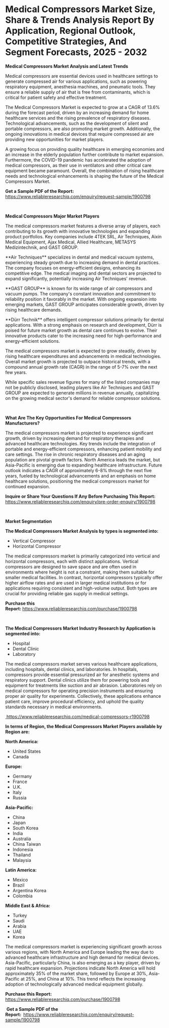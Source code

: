 <p><h1>Medical Compressors Market Size, Share & Trends Analysis Report By Application, Regional Outlook, Competitive Strategies, And Segment Forecasts, 2025 - 2032</h1></p><p><strong>Medical Compressors Market Analysis and Latest Trends</strong></p>
<p><p>Medical compressors are essential devices used in healthcare settings to generate compressed air for various applications, such as powering respiratory equipment, anesthesia machines, and pneumatic tools. They ensure a reliable supply of air that is free from contaminants, which is critical for patient safety and effective treatment.</p><p>The Medical Compressors Market is expected to grow at a CAGR of 13.6% during the forecast period, driven by an increasing demand for home healthcare services and the rising prevalence of respiratory diseases. Technological advancements, such as the development of silent and portable compressors, are also promoting market growth. Additionally, the ongoing innovations in medical devices that require compressed air are providing new opportunities for market players.</p><p>A growing focus on providing quality healthcare in emerging economies and an increase in the elderly population further contribute to market expansion. Furthermore, the COVID-19 pandemic has accelerated the adoption of medical compressors, as their use in ventilators and other critical care equipment became paramount. Overall, the combination of rising healthcare needs and technological enhancements is shaping the future of the Medical Compressors Market.</p></p>
<p><strong>Get a Sample PDF of the Report:&nbsp;</strong> <a href="https://www.reliableresearchiq.com/enquiry/request-sample/1900798?utm_campaign=3208&utm_medium=2&utm_source=Github&utm_content=ia&utm_term=16042025&utm_id=medical-compressors">https://www.reliableresearchiq.com/enquiry/request-sample/1900798</a></p>
<p>&nbsp;</p>
<p><strong>Medical Compressors Major Market Players</strong></p>
<p><p>The medical compressors market features a diverse array of players, each contributing to its growth with innovative technologies and expanding product portfolios. Key companies include 4TEK SRL, Air Techniques, Aixin Medical Equipment, Ajax Medical, Allied Healthcare, METASYS Medizintechnik, and GAST GROUP.</p><p>**Air Techniques** specializes in dental and medical vacuum systems, experiencing steady growth due to increasing demand in dental practices. The company focuses on energy-efficient designs, enhancing its competitive edge. The medical imaging and dental sectors are projected to expand significantly, potentially increasing Air Techniques' revenue.</p><p>**GAST GROUP** is known for its wide range of air compressors and vacuum pumps. The company's constant innovation and commitment to reliability position it favorably in the market. With ongoing expansion into emerging markets, GAST GROUP anticipates considerable growth, driven by rising healthcare demands.</p><p>**Dürr Technik** offers intelligent compressor solutions primarily for dental applications. With a strong emphasis on research and development, Dürr is poised for future market growth as dental care continues to evolve. Their innovative products cater to the increasing need for high-performance and energy-efficient solutions.</p><p>The medical compressors market is expected to grow steadily, driven by rising healthcare expenditures and advancements in medical technologies. Overall market growth is projected to outpace historical trends, with a compound annual growth rate (CAGR) in the range of 5-7% over the next few years. </p><p>While specific sales revenue figures for many of the listed companies may not be publicly disclosed, leading players like Air Techniques and GAST GROUP are expected to generate millions in revenue annually, capitalizing on the growing medical sector's demand for reliable compressor solutions.</p></p>
<p>&nbsp;</p>
<p><strong>What Are The Key Opportunities For Medical Compressors Manufacturers?</strong></p>
<p><p>The medical compressors market is projected to experience significant growth, driven by increasing demand for respiratory therapies and advanced healthcare technologies. Key trends include the integration of portable and energy-efficient compressors, enhancing patient mobility and care settings. The rise in chronic respiratory diseases and an aging population are pivotal growth factors. North America leads the market, but Asia-Pacific is emerging due to expanding healthcare infrastructure. Future outlook indicates a CAGR of approximately 6-8% through the next five years, fueled by technological advancements and an emphasis on home healthcare solutions, positioning the medical compressors market for continued expansion.</p></p>
<p><strong>Inquire or Share Your Questions If Any Before Purchasing This Report:</strong> <a href="https://www.reliableresearchiq.com/enquiry/pre-order-enquiry/1900798?utm_campaign=3208&utm_medium=2&utm_source=Github&utm_content=ia&utm_term=16042025&utm_id=medical-compressors">https://www.reliableresearchiq.com/enquiry/pre-order-enquiry/1900798</a></p>
<p>&nbsp;</p>
<p><strong>Market Segmentation</strong></p>
<p><strong>The Medical Compressors Market Analysis by types is segmented into:</strong></p>
<p><ul><li>Vertical Compressor</li><li>Horizontal Compressor</li></ul></p>
<p><p>The medical compressors market is primarily categorized into vertical and horizontal compressors, each with distinct applications. Vertical compressors are designed to save space and are often used in environments where height is not a constraint, making them suitable for smaller medical facilities. In contrast, horizontal compressors typically offer higher airflow rates and are used in larger medical institutions or for applications requiring consistent and high-volume output. Both types are crucial for providing reliable gas supply in medical settings.</p></p>
<p><strong>Purchase this Report:&nbsp;</strong><a href="https://www.reliableresearchiq.com/purchase/1900798?utm_campaign=3208&utm_medium=2&utm_source=Github&utm_content=ia&utm_term=16042025&utm_id=medical-compressors">https://www.reliableresearchiq.com/purchase/1900798</a></p>
<p>&nbsp;</p>
<p><strong>The Medical Compressors Market Industry Research by Application is segmented into:</strong></p>
<p><ul><li>Hospital</li><li>Dental Clinic</li><li>Laboratory</li></ul></p>
<p><p>The medical compressors market serves various healthcare applications, including hospitals, dental clinics, and laboratories. In hospitals, compressors provide essential pressurized air for anesthetic systems and respiratory support. Dental clinics utilize them for powering tools and equipment for treatments like suction and air abrasion. Laboratories rely on medical compressors for operating precision instruments and ensuring proper air quality for experiments. Collectively, these applications enhance patient care, improve procedural efficiency, and uphold the quality standards necessary in medical environments.</p></p>
<p><a href="https://www.reliableresearchiq.com/medical-compressors-r1900798?utm_campaign=3208&utm_medium=2&utm_source=Github&utm_content=ia&utm_term=16042025&utm_id=medical-compressors">&nbsp;https://www.reliableresearchiq.com/medical-compressors-r1900798</a></p>
<p><strong>In terms of Region, the Medical Compressors Market Players available by Region are:</strong></p>
<p>
    <p> <strong> North America: </strong>
        <ul>
            <li>United States</li>
            <li>Canada</li>
        </ul>
        </p> 
    <p> <strong> Europe: </strong>
        <ul>
            <li>Germany</li>
            <li>France</li>
            <li>U.K.</li>
            <li>Italy</li>
            <li>Russia</li>
        </ul>
        </p> 
    <p> <strong> Asia-Pacific: </strong>
        <ul>
            <li>China</li>
            <li>Japan</li>
            <li>South Korea</li>
            <li>India</li>
            <li>Australia</li>
            <li>China Taiwan</li>
            <li>Indonesia</li>
            <li>Thailand</li>
            <li>Malaysia</li>
        </ul>
        </p> 
    <p> <strong> Latin America: </strong>
        <ul>
            <li>Mexico</li>
            <li>Brazil</li>
            <li>Argentina Korea</li>
            <li>Colombia</li>
        </ul>
        </p> 
    <p> <strong> Middle East & Africa: </strong>
        <ul>
            <li>Turkey</li>
            <li>Saudi</li>
            <li>Arabia</li>
            <li>UAE</li>
            <li>Korea</li>
        </ul>
    </p>
    </p>
<p><p>The medical compressors market is experiencing significant growth across various regions, with North America and Europe leading the way due to advanced healthcare infrastructure and high demand for medical devices. Asia-Pacific, particularly China, is also emerging as a key player, driven by rapid healthcare expansion. Projections indicate North America will hold approximately 35% of the market share, followed by Europe at 30%, Asia-Pacific at 25%, and China at 10%. This trend reflects the increasing adoption of technologically advanced medical equipment globally.</p></p>
<p><strong>Purchase this Report: </strong><a href="https://www.reliableresearchiq.com/purchase/1900798?utm_campaign=3208&utm_medium=2&utm_source=Github&utm_content=ia&utm_term=16042025&utm_id=medical-compressors">https://www.reliableresearchiq.com/purchase/1900798</a></p>
<p>&nbsp;<strong>Get a Sample PDF of the Report:&nbsp;&nbsp;</strong><a href="https://www.reliableresearchiq.com/enquiry/request-sample/1900798?utm_campaign=3208&utm_medium=2&utm_source=Github&utm_content=ia&utm_term=16042025&utm_id=medical-compressors">https://www.reliableresearchiq.com/enquiry/request-sample/1900798</a></p>
<p><strong></strong></p>
<p><p></p><p></p><p></p></p>